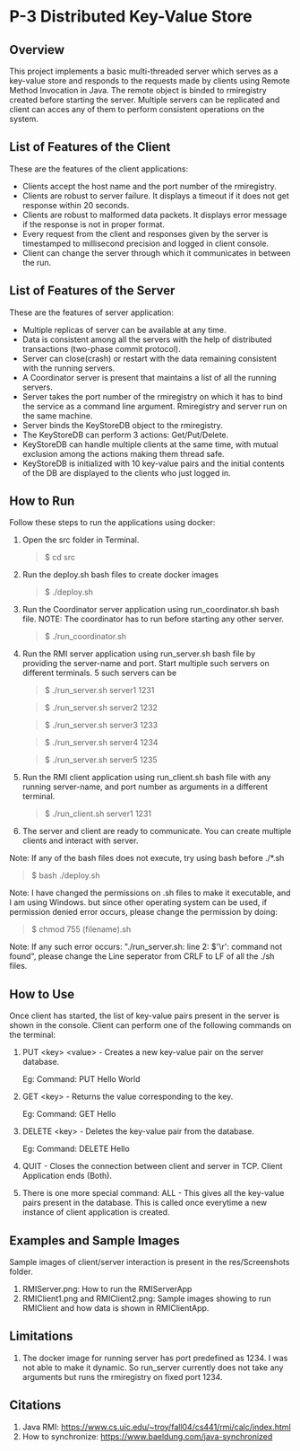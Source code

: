 # P-3 Distributed Key-Value Store

## Overview

This project implements a basic multi-threaded server which serves as a key-value store and
responds to the requests made by clients using Remote Method Invocation in Java. The remote object is binded to 
rmiregistry created before starting the server.
Multiple servers can be replicated and client can acces any of them to perform consistent operations on the system.

## List of Features of the Client
These are the features of the client applications:

* Clients accept the host name and the port number of the rmiregistry.
* Clients are robust to server failure. It displays a timeout if it does not get response
  within 20 seconds.
* Clients are robust to malformed data packets. It displays error message if the response
  is not in proper format.
* Every request from the client and responses given by the server is timestamped to millisecond
  precision and logged in client console.
* Client can change the server through which it communicates in between the run.

## List of Features of the Server
These are the features of server application:

* Multiple replicas of server can be available at any time.
* Data is consistent among all the servers with the help of distributed transactions (two-phase commit protocol).
* Server can close(crash) or restart with the data remaining consistent with the running servers.
* A Coordinator server is present that maintains a list of all the running servers.
* Server takes the port number of the rmiregistry on which it has to bind the service
  as a command line argument. Rmiregistry and server run on the same machine.
* Server binds the KeyStoreDB object to the rmiregistry.
* The KeyStoreDB can perform 3 actions: Get/Put/Delete.
* KeyStoreDB can handle multiple clients at the same time, with mutual exclusion 
  among the actions making them thread safe.
* KeyStoreDB is initialized with 10 key-value pairs and the initial contents of the DB are displayed 
  to the clients who just logged in.

## How to Run
Follow these steps to run the applications using docker:
1) Open the src folder in Terminal.
   > $ cd src
2) Run the deploy.sh bash files to create docker images
   > $ ./deploy.sh
3) Run the Coordinator server application using run_coordinator.sh bash file. NOTE: The coordinator has to run before starting any other server.
   > $ ./run_coordinator.sh
4) Run the RMI server application using run_server.sh bash file by providing the server-name and port. Start multiple such servers on different terminals. 5 such servers can be
   > $ ./run_server.sh server1 1231

   > $ ./run_server.sh server2 1232

   > $ ./run_server.sh server3 1233

   > $ ./run_server.sh server4 1234

   > $ ./run_server.sh server5 1235
5) Run the RMI client application using run_client.sh bash file with any running server-name,
   and port number as arguments in a different terminal.
   > $ ./run_client.sh server1 1231
5) The server and client are ready to communicate. You can create multiple clients and interact with server.

Note: If any of the bash files does not execute, try using bash before ./*.sh
> $ bash ./deploy.sh

Note: I have changed the permissions on .sh files to make it executable, and I am using Windows.
but since other operating system can be used, if permission denied error occurs, please change the permission by doing:
> $ chmod 755 (filename).sh

Note: If any such error occurs: "./run_server.sh: line 2: $'\r': command not found", 
please change the Line seperator from CRLF to LF of all the ./sh files.

## How to Use
Once client has started, the list of key-value pairs present in the server is shown in the console.
Client can perform one of the following commands on the terminal:
1) PUT \<key\> \<value\> - Creates a new key-value pair on the server database.

   Eg: Command: PUT Hello World
2) GET \<key\> - Returns the value corresponding to the key.

   Eg: Command: GET Hello
3) DELETE \<key\> - Deletes the key-value pair from the database.

   Eg: Command: DELETE Hello
4) QUIT - Closes the connection between client and server in TCP. Client Application ends (Both).
5) There is one more special command: ALL - This gives all the key-value pairs present in the
   database. This is called once everytime a new instance of client application is created.

## Examples and Sample Images

Sample images of client/server interaction is present in the res/Screenshots folder.
1) RMIServer.png: How to run the RMIServerApp
2) RMIClient1.png and RMIClient2.png: Sample images showing to run RMIClient and how data is shown in RMIClientApp.


## Limitations
1) The docker image for running server has port predefined as 1234. I was not able to make it dynamic. 
   So run_server currently does not take any arguments but runs the rmiregistry on fixed port 1234.

## Citations
1. Java RMI: https://www.cs.uic.edu/~troy/fall04/cs441/rmi/calc/index.html
2. How to synchronize: https://www.baeldung.com/java-synchronized